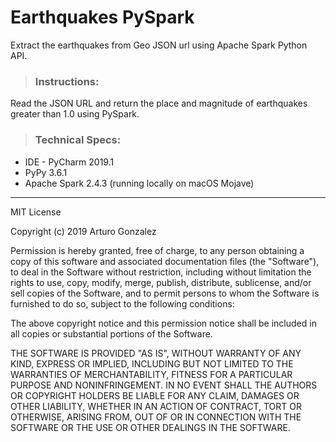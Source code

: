 # Earthquakes PySpark #
Extract the earthquakes from Geo JSON url using Apache Spark Python API.

> ### Instructions:
Read the JSON URL and return the place and magnitude of earthquakes greater than 1.0 using PySpark.

> ### Technical Specs:
- IDE - PyCharm 2019.1
- PyPy 3.6.1
- Apache Spark 2.4.3 (running locally on macOS Mojave)



----

MIT License

Copyright (c) 2019 Arturo Gonzalez

Permission is hereby granted, free of charge, to any person obtaining a copy
of this software and associated documentation files (the "Software"), to deal
in the Software without restriction, including without limitation the rights
to use, copy, modify, merge, publish, distribute, sublicense, and/or sell
copies of the Software, and to permit persons to whom the Software is
furnished to do so, subject to the following conditions:

The above copyright notice and this permission notice shall be included in all
copies or substantial portions of the Software.

THE SOFTWARE IS PROVIDED "AS IS", WITHOUT WARRANTY OF ANY KIND, EXPRESS OR
IMPLIED, INCLUDING BUT NOT LIMITED TO THE WARRANTIES OF MERCHANTABILITY,
FITNESS FOR A PARTICULAR PURPOSE AND NONINFRINGEMENT. IN NO EVENT SHALL THE
AUTHORS OR COPYRIGHT HOLDERS BE LIABLE FOR ANY CLAIM, DAMAGES OR OTHER
LIABILITY, WHETHER IN AN ACTION OF CONTRACT, TORT OR OTHERWISE, ARISING FROM,
OUT OF OR IN CONNECTION WITH THE SOFTWARE OR THE USE OR OTHER DEALINGS IN THE
SOFTWARE.
